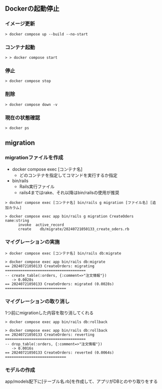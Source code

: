 ## Dockerの起動停止
### イメージ更新
```
> docker compose up --build --no-start
```

### コンテナ起動
```
> > docker compose start
```

### 停止
```
> docker compose stop
```

### 削除
```
> docker compose down -v
```

### 現在の状態確認
```
> docker ps
```

## migration
### migrationファイルを作成
- docker compose exec [コンテナ名]
  - どのコンテナを指定してコマンドを実行するか指定
- bin/rails
  - Rails実行ファイル
  - rails4まではrake、それ以降はbin/railsの使用が推奨

```
> docker compose exec [コンテナ名] bin/rails g migration [ファイル名] [追加カラム]
```


```
> docker compose exec app bin/rails g migration CreateOders name:string
      invoke  active_record
      create    db/migrate/20240721050133_create_oders.rb
```

### マイグレーションの実施
```
> docker compose exec [コンテナ名] bin/rails db:migrate
```

```
> docker compose exec app bin/rails db:migrate
== 20240721050133 CreateOrders: migrating =====================================
-- create_table(:orders, {:comment=>"注文情報"})
   -> 0.0028s
== 20240721050133 CreateOrders: migrated (0.0028s) ============================
```

### マイグレーションの取り消し
1つ前にmigrationした内容を取り消してくれる
```
> docker compose exec app bin/rails db:rollback
```

```
> docker compose exec app bin/rails db:rollback
== 20240721050133 CreateOrders: reverting =====================================
-- drop_table(:orders, {:comment=>"注文情報"})
   -> 0.0016s
== 20240721050133 CreateOrders: reverted (0.0064s) ============================
```

### モデルの作成
app/models配下に[テーブル名.rb]を作成して、アプリがDBとのやり取りをする
